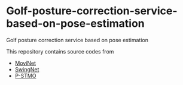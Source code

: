 # Golf-posture-correction-service-based-on-pose-estimation
Golf posture correction service based on pose estimation

This repository contains source codes from 
- [MoviNet](https://github.com/Atze00/MoViNet-pytorch) 
- [SwingNet](https://github.com/wmcnally/golfdb)
- [P-STMO](https://github.com/paTRICK-swk/P-STMO)